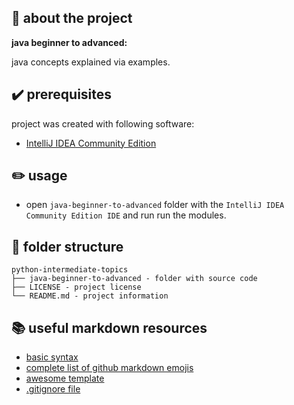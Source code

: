 ## :newspaper: about the project ##

**java beginner to advanced:**

java concepts explained via examples.

## :heavy_check_mark: prerequisites ##

project was created with following software:

* [IntelliJ IDEA Community Edition](https://www.jetbrains.com/de-de/products/compare/?product=idea&product=idea-ce)

## :pencil2: usage

* open <code>java-beginner-to-advanced</code> folder with the <code>IntelliJ IDEA Community Edition IDE</code> and run run the modules.

## :file_folder: folder structure ##

    python-intermediate-topics
    ├── java-beginner-to-advanced - folder with source code
    ├── LICENSE - project license
    └── README.md - project information

## :books: useful markdown resources ##

* [basic syntax](https://www.markdownguide.org/basic-syntax/)
* [complete list of github markdown emojis](https://dev.to/nikolab/complete-list-of-github-markdown-emoji-markup-5aia)
* [awesome template](https://github.com/ma-shamshiri/Human-Activity-Recognition/blob/main/README.md)
* [.gitignore file](https://git-scm.com/docs/gitignore)
